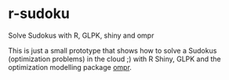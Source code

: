 # r-sudoku
Solve Sudokus with R, GLPK, shiny and ompr

This is just a small prototype that shows how to solve a Sudokus (optimization problems) in the cloud ;) with R Shiny, GLPK and the optimization modelling package [ompr](https://github.com/dirkschumacher/ompr).